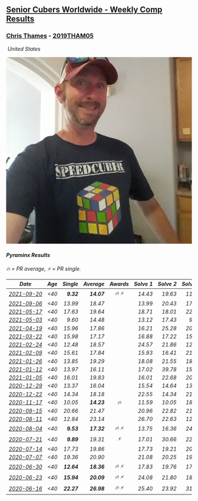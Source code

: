 <style>table {white-space: nowrap;}</style>
<link rel="stylesheet" type="text/css" href="/scw-comp/css/flags.css" />

## [Senior Cubers Worldwide - Weekly Comp Results](/scw-comp/results/)
### [Chris Thames](README.md) - [2019THAM05](https://www.worldcubeassociation.org/persons/2019THAM05?event=pyram)

<i class="flag flag-US" />&nbsp;United States

![Chris Thames](1606082430.jpg)

#### Pyraminx Results

<span style="white-space: nowrap;">🔥 = PR average</span>, <span style="white-space: nowrap;">⚡ = PR single</span>.

| Date | Age | Single | Average | Awards | Solve 1 | Solve 2 | Solve 3 | Solve 4 | Solve 5 | Video |
| :--: | :--: | --: | --: | :--: | --: | --: | --: | --: | --: | :-- |
| [2021-09-20](../../results/2021-09-20/pyram.md) | <40 | **9.32** | **14.07** | 🔥 ⚡ | 14.43 | 19.63 | 11.58 | **9.32** | 16.20 | [Desktop](https://www.facebook.com/events/374286267681717/permalink/378257063951304) / [Mobile](https://m.facebook.com/events/374286267681717?view=permalink&id=378257063951304) |
| [2021-09-06](../../results/2021-09-06/pyram.md) | <40 | 13.99 | 18.47 |  | 13.99 | 20.43 | 17.24 | 36.64 | 17.74 | [Desktop](https://www.facebook.com/events/369922348122346/permalink/371837317930849) / [Mobile](https://m.facebook.com/events/369922348122346?view=permalink&id=371837317930849) |
| [2021-05-17](../../results/2021-05-17/pyram.md) | <40 | 17.63 | 19.64 |  | 18.71 | 18.01 | 22.19 | 24.19 | 17.63 | [Desktop](https://www.facebook.com/events/200054195285035/permalink/204574971499624) / [Mobile](https://m.facebook.com/events/200054195285035?view=permalink&id=204574971499624) |
| [2021-05-03](../../results/2021-05-03/pyram.md) | <40 | 9.60 | 14.48 |  | 13.12 | 17.43 | 9.60 | 12.88 | 17.89 | [Desktop](https://www.facebook.com/events/1091923434665777/permalink/1100015393856581) / [Mobile](https://m.facebook.com/events/1091923434665777?view=permalink&id=1100015393856581) |
| [2021-04-19](../../results/2021-04-19/pyram.md) | <40 | 15.96 | 17.86 |  | 16.21 | 25.28 | 20.84 | 16.54 | 15.96 | [Desktop](https://www.facebook.com/events/455121419077355/permalink/462894068300090) / [Mobile](https://m.facebook.com/events/455121419077355?view=permalink&id=462894068300090) |
| [2021-03-22](../../results/2021-03-22/pyram.md) | <40 | 15.98 | 17.17 |  | 16.88 | 17.22 | 15.98 | 18.71 | 17.41 | [Desktop](https://www.facebook.com/events/893368394782856/permalink/900781680708194) / [Mobile](https://m.facebook.com/events/893368394782856?view=permalink&id=900781680708194) |
| [2021-02-24](../../results/2021-02-24/pyram.md) | <40 | 12.48 | 18.57 |  | 24.57 | 21.86 | 12.48 | 15.68 | 18.18 | [Desktop](https://www.facebook.com/events/699856724029067/permalink/706289860052420) / [Mobile](https://m.facebook.com/events/699856724029067?view=permalink&id=706289860052420) |
| [2021-02-09](../../results/2021-02-09/pyram.md) | <40 | 15.61 | 17.84 |  | 15.93 | 16.41 | 21.19 | 29.55 | 15.61 | [Desktop](https://www.facebook.com/events/466529388059949/permalink/469795751066646) / [Mobile](https://m.facebook.com/events/466529388059949?view=permalink&id=469795751066646) |
| [2021-01-26](../../results/2021-01-26/pyram.md) | <40 | 13.85 | 19.29 |  | 18.08 | 21.55 | 18.25 | 23.10 | 13.85 | [Desktop](https://www.facebook.com/events/1092517657841225/permalink/1096245910801733) / [Mobile](https://m.facebook.com/events/1092517657841225?view=permalink&id=1096245910801733) |
| [2021-01-12](../../results/2021-01-12/pyram.md) | <40 | 13.97 | 16.11 |  | 17.02 | 39.78 | 15.01 | 13.97 | 16.29 | [Desktop](https://www.facebook.com/events/769013407298654/permalink/771480497051945) / [Mobile](https://m.facebook.com/events/769013407298654?view=permalink&id=771480497051945) |
| [2021-01-05](../../results/2021-01-05/pyram.md) | <40 | 16.01 | 19.83 |  | 16.01 | 22.68 | 20.57 | 21.93 | 16.98 | [Desktop](https://www.facebook.com/events/430051568136756/permalink/433894771085769) / [Mobile](https://m.facebook.com/events/430051568136756?view=permalink&id=433894771085769) |
| [2020-12-29](../../results/2020-12-29/pyram.md) | <40 | 13.37 | 16.04 |  | 15.54 | 14.64 | 13.37 | 28.84 | 17.93 | [Desktop](https://www.facebook.com/events/386974942389757/permalink/389301648823753) / [Mobile](https://m.facebook.com/events/386974942389757?view=permalink&id=389301648823753) |
| [2020-12-22](../../results/2020-12-22/pyram.md) | <40 | 14.34 | 18.18 |  | 22.55 | 14.34 | 21.11 | 18.03 | 15.40 | [Desktop](https://www.facebook.com/events/415132489930417/permalink/419358132841186) / [Mobile](https://m.facebook.com/events/415132489930417?view=permalink&id=419358132841186) |
| [2020-11-17](../../results/2020-11-17/pyram.md) | <40 | 10.05 | **14.23** | 🔥 | 11.59 | 10.05 | 18.31 | 23.40 | 12.79 | [Desktop](https://www.facebook.com/events/2044447579025647/permalink/2050580905078981) / [Mobile](https://m.facebook.com/events/2044447579025647?view=permalink&id=2050580905078981) |
| [2020-09-15](../../results/2020-09-15/pyram.md) | <40 | 20.66 | 21.47 |  | 20.96 | 22.82 | 21.07 | 22.38 | 20.66 | [Desktop](https://www.facebook.com/events/681386202727964/permalink/685279272338657) / [Mobile](https://m.facebook.com/events/681386202727964?view=permalink&id=685279272338657) |
| [2020-08-11](../../results/2020-08-11/pyram.md) | <40 | 12.84 | 23.14 |  | 26.70 | 22.63 | 12.84 | 27.95 | 20.08 | [Desktop](https://www.facebook.com/events/354677798881328/permalink/358999608449147) / [Mobile](https://m.facebook.com/events/354677798881328?view=permalink&id=358999608449147) |
| [2020-08-04](../../results/2020-08-04/pyram.md) | <40 | **9.53** | **17.32** | 🔥 ⚡ | 13.75 | 16.36 | 24.05 | **9.53** | 21.84 | [Desktop](https://www.facebook.com/events/1546469592197852/permalink/1550777308433747) / [Mobile](https://m.facebook.com/events/1546469592197852?view=permalink&id=1550777308433747) |
| [2020-07-21](../../results/2020-07-21/pyram.md) | <40 | **9.89** | 19.31 | ⚡ | 17.01 | 30.66 | 22.43 | **9.89** | 18.50 | [Desktop](https://www.facebook.com/events/560843031255896/permalink/563399324333600) / [Mobile](https://m.facebook.com/events/560843031255896?view=permalink&id=563399324333600) |
| [2020-07-14](../../results/2020-07-14/pyram.md) | <40 | 17.73 | 19.86 |  | 17.73 | 19.21 | 20.55 | 21.54 | 19.81 | [Desktop](https://www.facebook.com/events/413064016333950/permalink/416019809371704) / [Mobile](https://m.facebook.com/events/413064016333950?view=permalink&id=416019809371704) |
| [2020-07-07](../../results/2020-07-07/pyram.md) | <40 | 19.36 | 20.90 |  | 21.08 | 20.25 | 19.36 | 24.33 | 21.37 | [Desktop](https://www.facebook.com/events/198255948253934/permalink/200453131367549) / [Mobile](https://m.facebook.com/events/198255948253934?view=permalink&id=200453131367549) |
| [2020-06-30](../../results/2020-06-30/pyram.md) | <40 | **12.64** | **18.36** | 🔥 ⚡ | 17.83 | 19.76 | 17.49 | 25.40 | **12.64** | [Desktop](https://www.facebook.com/events/1716512181834525/permalink/1717048601780883) / [Mobile](https://m.facebook.com/events/1716512181834525?view=permalink&id=1717048601780883) |
| [2020-06-23](../../results/2020-06-23/pyram.md) | <40 | **15.94** | **20.09** | 🔥 ⚡ | 24.08 | 21.80 | 18.75 | 19.73 | **15.94** | [Desktop](https://www.facebook.com/events/1618516681636159/permalink/1622324837922010) / [Mobile](https://m.facebook.com/events/1618516681636159?view=permalink&id=1622324837922010) |
| [2020-06-16](../../results/2020-06-16/pyram.md) | <40 | **22.27** | **26.98** | 🔥 ⚡ | 25.40 | 23.92 | 31.62 | **22.27** | 34.86 | [Desktop](https://www.facebook.com/events/296087658445428/permalink/299088241478703) / [Mobile](https://m.facebook.com/events/296087658445428?view=permalink&id=299088241478703) |


<!-- Global site tag (gtag.js) - Google Analytics -->
<script async src="https://www.googletagmanager.com/gtag/js?id=UA-86348435-3"></script>
<script>window.dataLayer = window.dataLayer || []; function gtag() {dataLayer.push(arguments);} gtag('js', new Date()); gtag('config', 'UA-86348435-3');</script>
